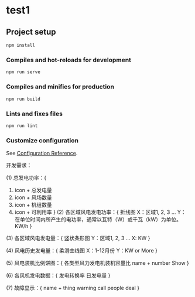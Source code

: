 # test1

## Project setup

```
npm install
```

### Compiles and hot-reloads for development

```
npm run serve
```

### Compiles and minifies for production

```
npm run build
```

### Lints and fixes files

```
npm run lint
```

### Customize configuration

See [Configuration Reference](https://cli.vuejs.org/config/).

开发需求：

(1) 总发电功率：{
1. icon + 总发电量
2. icon + 风场数量
3. icon + 机组数量
4. icon + 可利用率
}
(2) 各区域风电发电功率：{
折线图
X：区域1, 2, 3 ...
Y：在单位时间内所产生的电功率，通常以瓦特（W）或千瓦（kW）为单位。 KW/h
}

(3) 各区域风电发电量：{
竖状条形图
Y：区域1, 2, 3 ...
X: KW
}

(4) 风电历史发电量：{
柔滑曲线图
X：1-12月份
Y：KW or More
}

(5) 风电装机比例饼图：{
各类型风力发电机装机容量比
name + number Show
}

(6) 各风机发电数据：{
发电转换率
日发电量
}

(7) 故障显示：{
name + thing
warning
call people deal
}

    